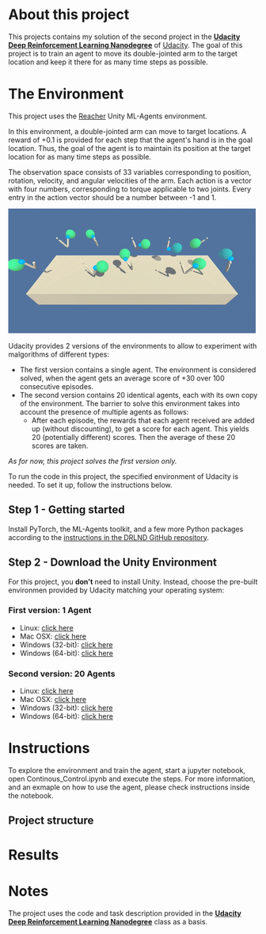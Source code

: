 # About this project

This projects contains my solution of the second project in the **[Udacity Deep Reinforcement Learning Nanodegree](https://www.udacity.com/course/deep-reinforcement-learning-nanodegree--nd893)** of [Udacity](https://www.udacity.com/).
The goal of this project is to train an agent to move its double-jointed arm to the target location and keep it there for as many time steps as possible.




# The Environment

This project uses the [Reacher](https://github.com/Unity-Technologies/ml-agents/blob/master/docs/Learning-Environment-Examples.md#reacher) Unity ML-Agents environment.

In this environment, a double-jointed arm can move to target locations. A reward of +0.1 is provided for each step that the agent's hand is in the goal location. Thus, the goal of the agent is to maintain its position at the target location for as many time steps as possible.

The observation space consists of 33 variables corresponding to position, rotation, velocity, and angular velocities of the arm. Each action is a vector with four numbers, corresponding to torque applicable to two joints. Every entry in the action vector should be a number between -1 and 1.

![Trained Agent](./img/reacher.gif)

Udacity provides 2 versions of the environments to allow to experiment with malgorithms of different types:

- The first version contains a single agent. The environment is considered solved, when the agent gets an average score of +30 over 100 consecutive episodes.
- The second version contains 20 identical agents, each with its own copy of the environment. The barrier to solve this environment takes into account the presence of multiple agents as follows:
    - After each episode, the rewards that each agent received are added up (without discounting), to get a score for each agent. This yields 20 (potentially different) scores. Then the average of these 20 scores are taken. 

*As for now, this project solves the first version only.*

To run the code in this project, the specified environment of Udacity is needed. To set it up, follow the instructions below.

## Step 1 - Getting started
Install PyTorch, the ML-Agents toolkit, and a few more Python packages according to the [instructions in the DRLND GitHub repository](https://github.com/udacity/deep-reinforcement-learning#dependencies).

## Step 2 - Download the Unity Environment
For this project, you **don't** need to install Unity. Instead, choose the pre-built environmen provided by Udacity matching your operating system:

### First version: 1 Agent
* Linux: [click here](https://s3-us-west-1.amazonaws.com/udacity-drlnd/P2/Reacher/one_agent/Reacher_Linux.zip)
* Mac OSX: [click here](https://s3-us-west-1.amazonaws.com/udacity-drlnd/P2/Reacher/one_agent/Reacher.app.zip)
* Windows (32-bit): [click here](https://s3-us-west-1.amazonaws.com/udacity-drlnd/P2/Reacher/one_agent/Reacher_Windows_x86.zip)
* Windows (64-bit): [click here](https://s3-us-west-1.amazonaws.com/udacity-drlnd/P2/Reacher/one_agent/Reacher_Windows_x86_64.zip)

### Second version: 20 Agents
* Linux: [click here](https://s3-us-west-1.amazonaws.com/udacity-drlnd/P2/Reacher/Reacher_Linux.zip)
* Mac OSX: [click here](https://s3-us-west-1.amazonaws.com/udacity-drlnd/P2/Reacher/Reacher.app.zip)
* Windows (32-bit): [click here](https://s3-us-west-1.amazonaws.com/udacity-drlnd/P2/Reacher/Reacher_Windows_x86.zip)
* Windows (64-bit): [click here](https://s3-us-west-1.amazonaws.com/udacity-drlnd/P2/Reacher/Reacher_Windows_x86_64.zip)

# Instructions

To explore the environment and train the agent, start a jupyter notebook, open Continous_Control.ipynb and execute the steps. For more information, and an exmaple on how to use the agent, please check instructions inside the notebook.

## Project structure


# Results


# Notes
The project uses the code and task description provided in the **[Udacity Deep Reinforcement Learning Nanodegree](https://www.udacity.com/course/deep-reinforcement-learning-nanodegree--nd893)**  class as a basis.
